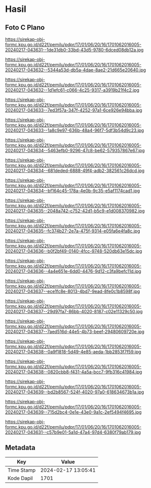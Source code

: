 # Hasil

## Foto C Plano

https://sirekap-obj-formc.kpu.go.id/d22f/pemilu/pdpr/17/01/06/20/16/1701062016005-20240217-043631--1de31db0-33bd-43d5-9780-6dced08db12a.jpg

https://sirekap-obj-formc.kpu.go.id/d22f/pemilu/pdpr/17/01/06/20/16/1701062016005-20240217-043632--5344a53d-db5a-4dae-8ae2-21d665e20640.jpg

https://sirekap-obj-formc.kpu.go.id/d22f/pemilu/pdpr/17/01/06/20/16/1701062016005-20240217-043632--1d1efc61-c066-4c25-9317-a3919b21f4c2.jpg

https://sirekap-obj-formc.kpu.go.id/d22f/pemilu/pdpr/17/01/06/20/16/1701062016005-20240217-043633--7ed3f57a-347f-4252-97a1-6ce926e94bba.jpg

https://sirekap-obj-formc.kpu.go.id/d22f/pemilu/pdpr/17/01/06/20/16/1701062016005-20240217-043633--1a8c9e97-636b-48a4-96f7-5df3b54d9c23.jpg

https://sirekap-obj-formc.kpu.go.id/d22f/pemilu/pdpr/17/01/06/20/16/1701062016005-20240217-043634--5463efb0-9296-47c8-be62-579357867e67.jpg

https://sirekap-obj-formc.kpu.go.id/d22f/pemilu/pdpr/17/01/06/20/16/1701062016005-20240217-043634--681deded-6888-49f4-adb2-382561c26dcd.jpg

https://sirekap-obj-formc.kpu.go.id/d22f/pemilu/pdpr/17/01/06/20/16/1701062016005-20240217-043634--bf164c45-178a-4e0b-9c35-e5af1174cad1.jpg

https://sirekap-obj-formc.kpu.go.id/d22f/pemilu/pdpr/17/01/06/20/16/1701062016005-20240217-043635--2048a742-c752-42d1-b5c9-e1d008370982.jpg

https://sirekap-obj-formc.kpu.go.id/d22f/pemilu/pdpr/17/01/06/20/16/1701062016005-20240217-043635--fc374b27-2e7a-475f-9314-e05fa6e4fa8c.jpg

https://sirekap-obj-formc.kpu.go.id/d22f/pemilu/pdpr/17/01/06/20/16/1701062016005-20240217-043636--b0f2bf49-0140-4fcc-9748-520db63e15dc.jpg

https://sirekap-obj-formc.kpu.go.id/d22f/pemilu/pdpr/17/01/06/20/16/1701062016005-20240217-043636--4a4e651e-6dd0-4476-9d12-c3fa9befc11d.jpg

https://sirekap-obj-formc.kpu.go.id/d22f/pemilu/pdpr/17/01/06/20/16/1701062016005-20240217-043637--ece1fc8e-8013-4bd7-9ead-8fe0c1b8598f.jpg

https://sirekap-obj-formc.kpu.go.id/d22f/pemilu/pdpr/17/01/06/20/16/1701062016005-20240217-043637--29d97fa7-86bb-4020-8187-c02e11329c50.jpg

https://sirekap-obj-formc.kpu.go.id/d22f/pemilu/pdpr/17/01/06/20/16/1701062016005-20240217-043637--7aed516d-44e5-4b73-beef-29480609720e.jpg

https://sirekap-obj-formc.kpu.go.id/d22f/pemilu/pdpr/17/01/06/20/16/1701062016005-20240217-043638--0a9f1818-5d49-4e85-aeda-1bb2853f7f59.jpg

https://sirekap-obj-formc.kpu.go.id/d22f/pemilu/pdpr/17/01/06/20/16/1701062016005-20240217-043638--0820cbb8-f431-4a5a-bcc7-9fb316c41984.jpg

https://sirekap-obj-formc.kpu.go.id/d22f/pemilu/pdpr/17/01/06/20/16/1701062016005-20240217-043639--bd2b8567-524f-4020-97a0-618634673b1a.jpg

https://sirekap-obj-formc.kpu.go.id/d22f/pemilu/pdpr/17/01/06/20/16/1701062016005-20240217-043639--715d2bc4-0e1e-43e0-9a1c-2ef5494f4695.jpg

https://sirekap-obj-formc.kpu.go.id/d22f/pemilu/pdpr/17/01/06/20/16/1701062016005-20240217-043631--c57b9e01-5a1d-47a4-97d4-6380f79ab179.jpg


## Metadata

| Key        | Value               |
| ---------- | ------------------- |
| Time Stamp | 2024-02-17 13:05:41 |
| Kode Dapil | 1701                |



